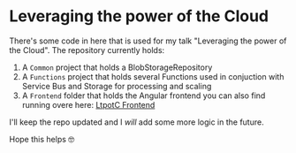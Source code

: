 # Leveraging the power of the Cloud

There's some code in here that is used for my talk "Leveraging the power of the Cloud". The repository currently holds:

1. A `Common` project that holds a BlobStorageRepository
2. A `Functions` project that holds several Functions used in conjuction with Service Bus and Storage for processing and scaling
3. A `Frontend` folder that holds the Angular frontend you can also find running overe here: [LtpotC Frontend](https://ltpotcstorage.z6.web.core.windows.net/)

I'll keep the repo updated and I *will* add some more logic in the future.

Hope this helps 🤓
